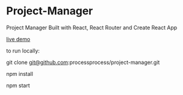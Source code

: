 # Project-Manager
Project Manager Built with React, React Router and Create React App

[live demo](https://start-hatching-app.herokuapp.com/)

to run locally:

git clone git@github.com:processprocess/project-manager.git

npm install

npm start
